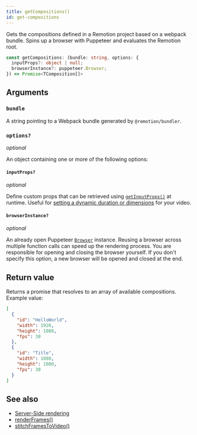 ```yaml
---
title: getCompositions()
id: get-compositions
---
```


Gets the compositions defined in a Remotion project based on a webpack bundle. Spins up a browser with Puppeteer and evaluates the Remotion root.

```ts
const getCompositions: (bundle: string, options: {
  inputProps?: object | null;
  browserInstance?: puppeteer.Browser;
}) => Promise<TComposition[]>
```

## Arguments

### `bundle`

A string pointing to a Webpack bundle generated by `@remotion/bundler`.

### `options?`

_optional_

An object containing one or more of the following options:

#### `inputProps?`

_optional_

Define custom props that can be retrieved using [`getInputProps()`](/docs/get-input-props) at runtime. Useful for [setting a dynamic duration or dimensions](/docs/dynamic-metadata) for your video.

#### `browserInstance?`

_optional_

An already open Puppeteer [`Browser`](https://pptr.dev/#?product=Puppeteer&version=main&show=api-class-browser) instance. Reusing a browser across multiple function calls can speed up the rendering process. You are responsible for opening and closing the browser yourself. If you don't specify this option, a new browser will be opened and closed at the end.

## Return value

Returns a promise that resolves to an array of available compositions. Example value:

```json
[
  {
    "id": "HelloWorld",
    "width": 1920,
    "height": 1080,
    "fps": 30
  },
  {
    "id": "Title",
    "width": 1080,
    "height": 1080,
    "fps": 30
  }
]
```

## See also

- [Server-Side rendering](/docs/ssr)
- [renderFrames()](/docs/render-frames)
- [stitchFramesToVideo()](/docs/stitch-frames-to-video)
